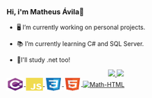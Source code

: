 ### Hi, i'm Matheus Ávila👋

- 🖥️ I’m currently working on personal projects.
- 📚 I’m currently learning C# and SQL Server.

- 🔖I'll study .net too!

<div align="center">
  <a href="https://github.com/mathenn">
  <img height="180em" src="https://github-readme-stats.vercel.app/api?username=mathenn&show_icons=true&theme=blue-green&include_all_commits=true&count_private=true"/>
  <img height="180em" src="https://github-readme-stats.vercel.app/api/top-langs/?username=mathenn&layout=compact&langs_count=7&theme=blue-green"/>
</div>

<img align="center" alt="Math-Csharp" height="30" width="40" src="https://raw.githubusercontent.com/devicons/devicon/master/icons/csharp/csharp-original.svg">
<img align="center" alt="Math-Js" height="30" width="40" src="https://raw.githubusercontent.com/devicons/devicon/master/icons/javascript/javascript-plain.svg">
<img align="center" alt="Math-CSS" height="30" width="40" src="https://raw.githubusercontent.com/devicons/devicon/master/icons/css3/css3-original.svg">
<img align="center" alt="Math-HTML" height="30" width="40" src="https://raw.githubusercontent.com/devicons/devicon/master/icons/html5/html5-original.svg">
<img align="center" alt="Math-HTML" height="30" width="40" src="https://cdn.jsdelivr.net/gh/devicons/devicon/icons/microsoftsqlserver/microsoftsqlserver-plain.svg" />
          
